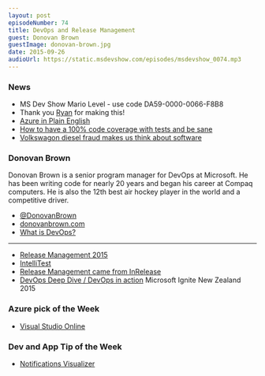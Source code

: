 ```yaml
---
layout: post
episodeNumber: 74
title: DevOps and Release Management
guest: Donovan Brown
guestImage: donovan-brown.jpg
date: 2015-09-26
audioUrl: https://static.msdevshow.com/episodes/msdevshow_0074.mp3
---
```


### News

 - MS Dev Show Mario Level - use code DA59-0000-0066-F8B8 
  - Thank you [Ryan](https://twitter.com/RyanTheGamer123) for making this!
 - [Azure in Plain English](http://www.ytechie.com/2015/09/azure-in-plain-english/)
 - [How to have a 100% code coverage with tests and be sane](https://github.com/konmik/konmik.github.io/wiki/How-to-have-a-100%25-code-coverage-with-tests-and-be-sane)
 - [Volkswagon diesel fraud makes us think about software](http://www.nytimes.com/2015/09/23/nyregion/volkswagens-diesel-fraud-makes-critic-of-secret-code-a-prophet.html?_r=1)

### Donovan Brown

Donovan Brown is a senior program manager for DevOps at Microsoft. He has been writing code for nearly 20 years and began his career at Compaq computers. He is also the 12th best air hockey player in the world and a competitive driver.

 - [@DonovanBrown](https://twitter.com/DonovanBrown)
 - [donovanbrown.com](http://donovanbrown.com/)
  - [What is DevOps?](http://donovanbrown.com/post/2015/09/01/what-is-devops)

-----------------------------------------------------------------------------------------

 - [Release Management 2015](https://msdn.microsoft.com/en-us/Library/vs/alm/Release/overview-rm2015)
 - [IntelliTest](http://blogs.msdn.com/b/visualstudioalm/archive/2015/07/05/intellitest-one-test-to-rule-them-all.aspx)
 - [Release Management came from InRelease](http://blogs.msdn.com/b/bharry/archive/2013/07/10/inrelease-acquisition-is-complete.aspx)
 - [DevOps Deep Dive / DevOps in action](https://channel9.msdn.com/Events/Ignite/Microsoft-Ignite-New-Zealand-2015/M348) Microsoft Ignite New Zealand 2015

### Azure pick of the Week

 - [Visual Studio Online](https://www.visualstudio.com/en-us/products/what-is-visual-studio-online-vs.aspx)

### Dev and App Tip of the Week
 - [Notifications Visualizer](https://www.microsoft.com/en-us/store/apps/notifications-visualizer/9nblggh5xsl1?utm_content=buffer60374&utm_medium=social&utm_source=twitter.com&utm_campaign=buffer)